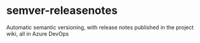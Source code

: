 # semver-releasenotes
Automatic semantic versioning, with release notes published in the project wiki, all in Azure DevOps
